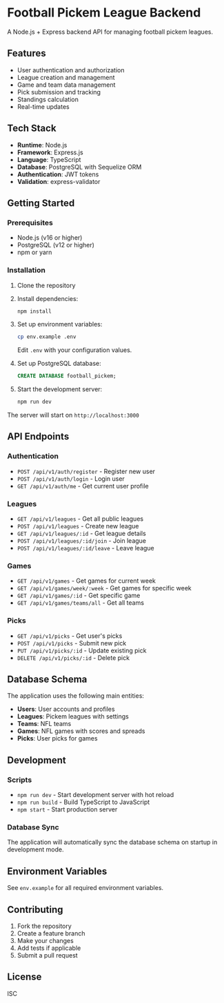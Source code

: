 # Football Pickem League Backend

A Node.js + Express backend API for managing football pickem leagues.

## Features

- User authentication and authorization
- League creation and management
- Game and team data management
- Pick submission and tracking
- Standings calculation
- Real-time updates

## Tech Stack

- **Runtime**: Node.js
- **Framework**: Express.js
- **Language**: TypeScript
- **Database**: PostgreSQL with Sequelize ORM
- **Authentication**: JWT tokens
- **Validation**: express-validator

## Getting Started

### Prerequisites

- Node.js (v16 or higher)
- PostgreSQL (v12 or higher)
- npm or yarn

### Installation

1. Clone the repository
2. Install dependencies:
   ```bash
   npm install
   ```

3. Set up environment variables:
   ```bash
   cp env.example .env
   ```
   Edit `.env` with your configuration values.

4. Set up PostgreSQL database:
   ```sql
   CREATE DATABASE football_pickem;
   ```

5. Start the development server:
   ```bash
   npm run dev
   ```

The server will start on `http://localhost:3000`

## API Endpoints

### Authentication
- `POST /api/v1/auth/register` - Register new user
- `POST /api/v1/auth/login` - Login user
- `GET /api/v1/auth/me` - Get current user profile

### Leagues
- `GET /api/v1/leagues` - Get all public leagues
- `POST /api/v1/leagues` - Create new league
- `GET /api/v1/leagues/:id` - Get league details
- `POST /api/v1/leagues/:id/join` - Join league
- `POST /api/v1/leagues/:id/leave` - Leave league

### Games
- `GET /api/v1/games` - Get games for current week
- `GET /api/v1/games/week/:week` - Get games for specific week
- `GET /api/v1/games/:id` - Get specific game
- `GET /api/v1/games/teams/all` - Get all teams

### Picks
- `GET /api/v1/picks` - Get user's picks
- `POST /api/v1/picks` - Submit new pick
- `PUT /api/v1/picks/:id` - Update existing pick
- `DELETE /api/v1/picks/:id` - Delete pick

## Database Schema

The application uses the following main entities:
- **Users**: User accounts and profiles
- **Leagues**: Pickem leagues with settings
- **Teams**: NFL teams
- **Games**: NFL games with scores and spreads
- **Picks**: User picks for games

## Development

### Scripts
- `npm run dev` - Start development server with hot reload
- `npm run build` - Build TypeScript to JavaScript
- `npm start` - Start production server

### Database Sync
The application will automatically sync the database schema on startup in development mode.

## Environment Variables

See `env.example` for all required environment variables.

## Contributing

1. Fork the repository
2. Create a feature branch
3. Make your changes
4. Add tests if applicable
5. Submit a pull request

## License

ISC
